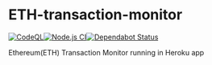 # ETH-transaction-monitor
[![CodeQL](https://github.com/laisee/ETH-tx-monitor/actions/workflows/codeql-analysis.yml/badge.svg)](https://github.com/laisee/ETH-tx-monitor/actions/workflows/codeql-analysis.yml)[![Node.js CI](https://github.com/laisee/ETH-tx-monitor/actions/workflows/node.js.yml/badge.svg)](https://github.com/laisee/ETH-tx-monitor/actions/workflows/node.js.yml)[![Dependabot Status](https://github.com/laisee/ETH-tx-monitor/actions/workflows/dependabot.yml/badge.svg)](https://github.com/laisee/ETH-tx-monitor/actions/workflows/dependabot.yml)

Ethereum(ETH) Transaction Monitor running in Heroku app
